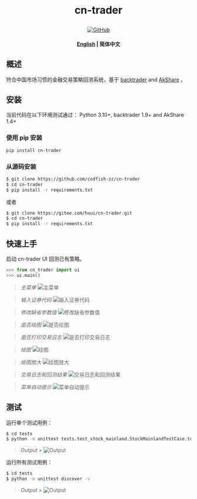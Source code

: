 <!---
# Copyright 2020-present, BigFish (huui1998@163.com).
#
# Licensed under the Apache License, Version 2.0 (the "License");
# you may not use this file except in compliance with the License.
# You may obtain a copy of the License at
#
#     http://www.apache.org/licenses/LICENSE-2.0
#
# Unless required by applicable law or agreed to in writing, software
# distributed under the License is distributed on an "AS IS" BASIS,
# WITHOUT WARRANTIES OR CONDITIONS OF ANY KIND, either express or implied.
# See the License for the specific language governing permissions and
# limitations under the License.
-->

<h1 align="center">
    <p>cn-trader</p>
</h1>

<p align="center">
    <a href="https://gitee.com/huui/cn-trader/blob/master/LICENSE">
        <img alt="GitHub" src="https://huui1998.pythonanywhere.com/admin/uploads/cn-trader/license.svg?color=blue">
    </a>
</p>

<h4 align="center">
    <p>
        <a href="https://gitee.com/huui/cn-trader/blob/master/README.md">English</a> |
        <b>简体中文</b>
</h4>

## 概述

符合中国市场习惯的金融交易策略回测系统，基于 [backtrader](https://www.backtrader.com) and [AkShare](https://www.akshare.xyz) 。

## 安装

当前代码在以下环境测试通过：
Python 3.10+, backtrader 1.9+ and AkShare 1.4+

### 使用 pip 安装

```bash
pip install cn-trader
```

### 从源码安装

```bash
$ git clone https://github.com/codfish-zz/cn-trader
$ cd cn-trader
$ pip install -r requirements.txt
```

或者

```bash
$ git clone https://gitee.com/huui/cn-trader.git
$ cd cn-trader
$ pip install -r requirements.txt
```

## 快速上手

启动 cn-trader UI 回测已有策略。

```python
>>> from cn_trader import ui
>>> ui.main()
```

> _主菜单_ ![主菜单](https://huui1998.pythonanywhere.com/admin/uploads/cn-trader/main_menu.png)

> _输入证券代码_ ![输入证券代码](https://huui1998.pythonanywhere.com/admin/uploads/cn-trader/input_stock_symbol.png)

> _修改缺省参数值_ ![修改缺省参数值](https://huui1998.pythonanywhere.com/admin/uploads/cn-trader/change_default_params.png)

> _是否绘图_ ![是否绘图](https://huui1998.pythonanywhere.com/admin/uploads/cn-trader/show_picture_or_not.png)

> _是否打印交易日志_ ![是否打印交易日志](https://huui1998.pythonanywhere.com/admin/uploads/cn-trader/show_log_or_not.png)

> _绘图_ ![绘图](https://huui1998.pythonanywhere.com/admin/uploads/cn-trader/plotting_full.png)

> _绘图放大_ ![绘图放大](https://huui1998.pythonanywhere.com/admin/uploads/cn-trader/plotting_section.png)

> _交易日志和回测结果_ ![交易日志和回测结果](https://huui1998.pythonanywhere.com/admin/uploads/cn-trader/show_output.png)

> _菜单自动提示_ ![菜单自动提示](https://huui1998.pythonanywhere.com/admin/uploads/cn-trader/menu_completing.png)

## 测试

运行单个测试用例：

```bash
$ cd tests
$ python -m unittest tests.test_stock_mainland.StockMainlandTestCase.test_strategy_check_sma_cross
```

> _Output_ > ![Output](https://huui1998.pythonanywhere.com/admin/uploads/cn-trader/unit_test_single.png)

运行所有测试用例：

```bash
$ cd tests
$ python -m unittest discover -v
```

> _Output_ > ![Output](https://huui1998.pythonanywhere.com/admin/uploads/cn-trader/unit_test_all.png)
